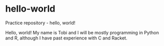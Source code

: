 # hello-world
Practice repository - hello, world!

Hello, world! My name is Tobi and I will be mostly programming in Python and R, although I have past experience with C and Racket.
